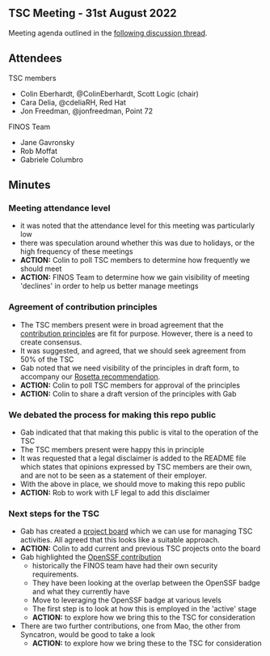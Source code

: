 ## TSC Meeting - 31st August 2022

Meeting agenda outlined in the [following discussion thread](https://github.com/finos/technical-steering-committee/discussions/28).

## Attendees

TSC members
 - Colin Eberhardt, @ColinEberhardt, Scott Logic (chair)
 - Cara Delia, @cdeliaRH, Red Hat
 - Jon Freedman, @jonfreedman, Point 72

FINOS Team
  - Jane Gavronsky
  - Rob Moffat
  - Gabriele Columbro

## Minutes

### Meeting attendance level

 - it was noted that the attendance level for this meeting was particularly low
 - there was speculation around whether this was due to holidays, or the high frequency of these meetings
 - **ACTION:** Colin to poll TSC members to determine how frequently we should meet
 - **ACTION:** FINOS Team to determine how we gain visibility of meeting 'declines' in order to help us better manage meetings

### Agreement of contribution principles

 - The TSC members present were in broad agreement that the [contribution principles](https://github.com/finos/technical-steering-committee/discussions/19) are fit for purpose. However, there is a need to create consensus.
 - It was suggested, and agreed, that we should seek agreement from 50% of the TSC
 - Gab noted that we need visibility of the principles in draft form, to accompany our [Rosetta recommendation](https://github.com/finos/community/issues/197#issuecomment-1227470853).
 - **ACTION:** Colin to poll TSC members for approval of the principles
 - **ACTION:** Colin to share a draft version of the principles with Gab

### We debated the process for making this repo public

 - Gab indicated that that making this public is vital to the operation of the TSC
 - The TSC members present were happy this in principle
 - It was requested that a legal disclaimer is added to the README file which states that opinions expressed by TSC members are their own, and are not to be seen as a statement of their employer.
 - With the above in place, we should move to making this repo public
 - **ACTION:** Rob to work with LF legal to add this disclaimer

### Next steps for the TSC

  - Gab has created a [project board](https://github.com/orgs/finos/projects/39) which we can use for managing TSC activities. All agreed that this looks like a suitable approach.
  - **ACTION:** Colin to add current and previous TSC projects onto the board
  - Gab highlighted the [OpenSSF contribution](https://github.com/finos/community/pull/185)
    - historically the FINOS team have had their own security requirements.
    - They have been looking at the overlap between the OpenSSF badge and what they currently have
    - Move to leveraging the OpenSSF badge at various levels
    - The first step is to look at how this is employed in the 'active' stage
    - **ACTION:** to explore how we bring this to the TSC for consideration
  - There are two further contributions, one from Mao, the other from Syncatron, would be good to take a look
    - **ACTION:** to explore how we bring these to the TSC for consideration
